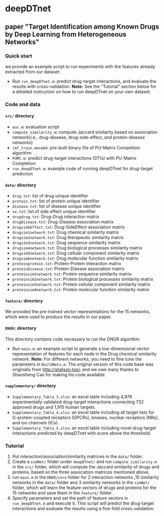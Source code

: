 # deepDTnet
## paper "Target Identification among Known Drugs by Deep Learning from Heterogeneous Networks"


### Quick start
we provide an example script to run experiments with the features already extracted from our dataset:
- Run `run_deepDTnet.m`: predict drug-target interactions, and evaluate the results with cross-validation.
**Note:** See the "Tutorial" section below for a detailed instruction on how to run deepDTnet on your own dataset.


### Code and data
#### `src/` directory
- `auc.m`: evaluation script
- `compute_similarity.m`: compute Jaccard similarity based on association network(i.e., drug-disease, drug-side-effect, and protein-disease networks)
- `imf_train.mexa64`: pre-built binary file of PU-Matrix Completion algorithm 
- `PUMC.m`: predict drug-target interactions (DTIs) with PU-Matrix Completion
- `run_deepDTnet.m`: example code of running deepDTnet for drug-target prediction

#### `data/` directory
- `drug.txt`: list of drug unique identifier
- `protein.txt`: list of protein unique identifier
- `disease.txt`: list of disease unique identifier
- `se.txt`: list of side effect unique identifier
- `drugdrug.txt`: Drug-Drug interaction matrix
- `drugDisease.txt`: Drug-Disease association matrix
- `drugsideEffect.txt`: Drug-SideEffect association matrix
- `drugsim1network.txt`: Drug chemical similarity matrix
- `drugsim2network.txt`: Drug therapeutic similarity matrix
- `drugsim3network.txt`: Drug sequence similarity matrix
- `drugsim4network.txt`: Drug biological processes similarity matrix
- `drugsim5network.txt`: Drug cellular component similarity matrix
- `drugsim6network.txt`: Drug molecular function similarity matrix
- `proteinprotein.txt`: Protein-Protein interaction matrix
- `proteinDisease.txt`: Protein-Disease association matrix
- `proteinsim1network.txt`: Protein sequence similarity matrix
- `proteinsim2network.txt`: Protein biological processes similarity matrix
- `proteinsim3network.txt`: Protein cellular component similarity matrix
- `proteinsim4network.txt`: Protein molecular function similarity matrix

#### `feature/` directory
We provided the pre-trained vector representations for the 15 networks, which were used to produce the results in our paper.

#### `DNGR/` directory
This directory contains code necessary to run the DNGR algorithm.
- Run `main.m`: an example script to generate a low-dimensional vector representation of features for each node in the Drug chemical similarity network.
**Note:** For different networks, you need to fine tune the parameters in `BuildNets.m`.
The original version of this code base was originally from http://shelson.top/, and we owe many thanks to Shaosheng Cao for making his code available.

#### `supplementary/` directory
- `Supplementary_Table_3.xlsx`: an excel table including 4,978 experimentally validated drug-target interactions connecting 732 approved drugs and 1,915 human targets.
- `Supplementary_Table_4.xlsx`: an excel table including all target lists for G-protein-coupled receptors (GPCRs), kinases, nuclear receptors (NRs), and ion channels (ICs).
- `Supplementary_Table_5.xlsx`: an excel table including novel drug-target interactions predicted by deepDTnet with score above the threshold.


### Tutorial
1. Put interaction/association/similarity matrices in the `data/` folder.
2. Create a `simNet/` folder under `deepDTnet/` and run `compute_similarity.m` in the `src/` folder, which will compute the Jaccard similarity of drugs and proteins, based on the three association matrices mentioned above.
3. run `main.m` in the `DNGR/core` folder for 2 interaction networks ,10 similarity networks in the `data/` folder and 3 similarity networks in the `simNet/` folder, which will learn the feature vectors of drugs and proteins for the 15 networks and save them in the `feature/` folder.
4. Specify parameters and set the path of feature vectors in `run_deepDTnet.m` and execute it. This script will predict the drug-target interactions and evaluate the results using a five-fold cross-validation.

